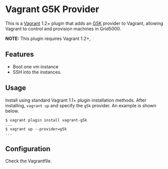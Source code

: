 # Vagrant G5K Provider
This is a [Vagrant](http://www.vagrantup.com) 1.2+ plugin that adds an [G5K](https://www.grid5000.fr)
provider to Vagrant, allowing Vagrant to control and provision machines in
Grid5000.

**NOTE:** This plugin requires Vagrant 1.2+,

## Features

* Boot one vm instance
* SSH into the instances.

## Usage

Install using standard Vagrant 1.1+ plugin installation methods. After
installing, `vagrant up` and specify the `g5k` provider. An example is
shown below.

```
$ vagrant plugin install vagrant-g5k
...
$ vagrant up --provider=g5k
...
```
## Configuration

Check the Vagrantfile.
